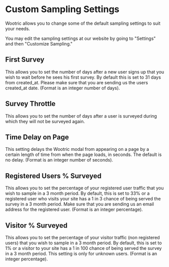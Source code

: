 # Custom Sampling Settings

Wootric allows you to change some of the default sampling settings to suit your needs.

You may edit the sampling settings at our website by going to "Settings" and then "Customize Sampling."

## First Survey

This allows you to set the number of days after a new user signs up that
you wish to wait before he sees his first survey. By default this is set to 31 days from
created_at. Please make sure that you are sending us the users created_at date. (Format is an
integer number of days).

## Survey Throttle

This allows you to set the number of days after a user is surveyed during which they will not be surveyed again.

## Time Delay on Page

This setting delays the Wootric modal from appearing on a page by a
certain length of time from when the page loads, in seconds. The default is no delay. (Format is
an integer number of seconds).

## Registered Users % Surveyed

This allows you to set the percentage of your registered user
traffic that you wish to sample in a 3 month period. By default, this is set to 33% or a registered
user who visits your site has a 1 in 3 chance of being served the survey in a 3 month period.
Make sure that you are sending us an email address for the registered user. (Format is an
integer percentage).

## Visitor % Surveyed

This allows you to set the percentage of your visitor traffic (non
registered users) that you wish to sample in a 3 month period. By default, this is set to 1% or a
visitor to your site has a 1 in 100 chance of being served the survey in a 3 month period. This
setting is only for unknown users. (Format is an integer percentage).